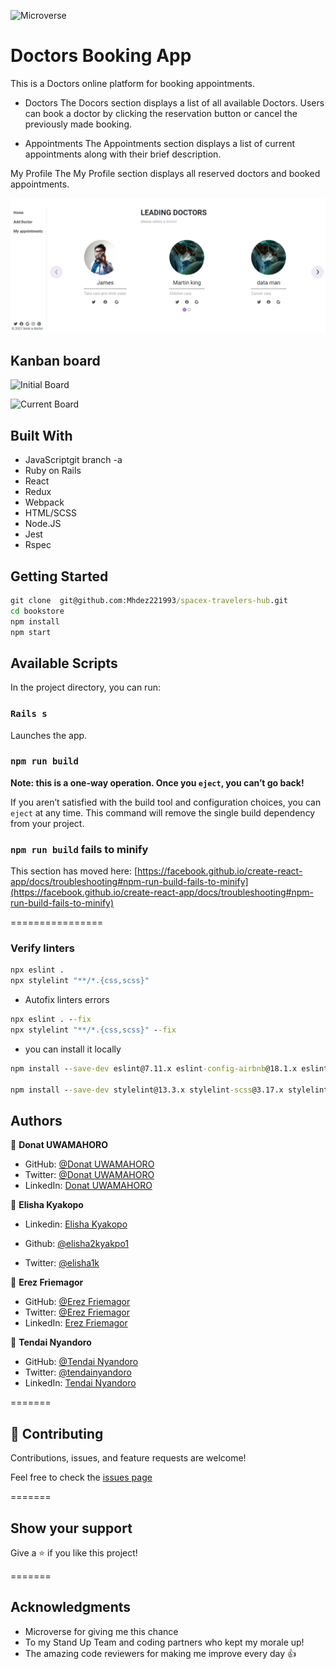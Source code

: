 ![Microverse](https://img.shields.io/badge/Microverse-blueviolet)
# Doctors Booking App
This is a Doctors online platform for booking appointments.

* Doctors
The Docors section displays a list of all available Doctors. Users can book a doctor by clicking the reservation button or cancel the previously made booking.

* Appointments
The Appointments section displays a list of current appointments along with their brief description. 

My Profile
The My Profile section displays all reserved doctors and booked appointments.


![screeshoot](app/assets/images/assets/doctors.png)


## Kanban board
![Initial Board](https://user-images.githubusercontent.com/30318155/142570220-2737354f-0fc5-41df-8566-f40ddf6b3f6e.png)


![Current Board](https://user-images.githubusercontent.com/30318155/142569915-26dae751-3f89-4040-8f47-0ac676dc646b.png)
## Built With
- JavaScriptgit branch -a
- Ruby on Rails
- React
- Redux
- Webpack
- HTML/SCSS
- Node.JS
- Jest
- Rspec


## Getting Started

```cmd
git clone  git@github.com:Mhdez221993/spacex-travelers-hub.git
cd bookstore
npm install
npm start
```

## Available Scripts


In the project directory, you can run:


### `Rails s`

Launches the app.

### `npm run build`



**Note: this is a one-way operation. Once you `eject`, you can’t go back!**

If you aren’t satisfied with the build tool and configuration choices, you can `eject` at any time. This command will remove the single build dependency from your project.


### `npm run build` fails to minify

This section has moved here: [https://facebook.github.io/create-react-app/docs/troubleshooting#npm-run-build-fails-to-minify](https://facebook.github.io/create-react-app/docs/troubleshooting#npm-run-build-fails-to-minify)

================

### Verify linters

```cmd
npx eslint .
npx stylelint "**/*.{css,scss}"
```
- Autofix linters errors

```cmd
npx eslint . --fix
npx stylelint "**/*.{css,scss}" --fix
```

- you can install it locally

```cmd
npm install --save-dev eslint@7.11.x eslint-config-airbnb@18.1.x eslint-plugin-import@2.22.x eslint-plugin-jsx-a11y@6.2.x eslint-plugin-react@7.20.x eslint-plugin-react-hooks@2.5.x babel-eslint@10.1.x

npm install --save-dev stylelint@13.3.x stylelint-scss@3.17.x stylelint-config-standard@20.0.x stylelint-csstree-validator
```

## Authors

👤 **Donat UWAMAHORO**

- GitHub: [@Donat UWAMAHORO](https://github.com/uwadonat)
- Twitter: [@Donat UWAMAHORO](https://twitter.com/uwahoroDonat)
- LinkedIn: [Donat UWAMAHORO](https://www.linkedin.com/in/uwadonat/)


👤 **Elisha Kyakopo**

- Linkedin: [Elisha Kyakopo](https://www.linkedin.com/in/elisha-kyakopo/)
  
- Github: [@elisha2kyakpo1](https://github.com/elisha2kyakpo1)
- Twitter: [@elisha1k](https://twitter.com/Elisha1k)


👤 **Erez Friemagor**


- GitHub: [@Erez Friemagor](https://github.com/erezfree29)
- Twitter: [@Erez Friemagor](https://twitter.com/friemagor)
- LinkedIn: [Erez Friemagor](https://www.linkedin.com/in/tendai-nyandoro/)


👤 **Tendai Nyandoro**

- GitHub: [@Tendai Nyandoro](https://github.com/tnyandoro)
- Twitter: [@tendainyandoro](https://twitter.com/tendainyandoro)
- LinkedIn: [Tendai Nyandoro](https://www.linkedin.com/in/tendai-nyandoro/)

=======

## 🤝 Contributing

Contributions, issues, and feature requests are welcome!

Feel free to check the [issues page](https://github.com/Mhdez221993/spacex-travelers-hub/issues)

=======

## Show your support

Give a ⭐️ if you like this project!

=======

## Acknowledgments
- Microverse for giving me this chance
- To my Stand Up Team and coding partners who kept my morale up!
- The amazing code reviewers for making me improve every day :thumbsup: